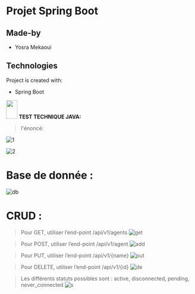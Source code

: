 # Projet Spring Boot
 ## Made-by
* Yosra Mekaoui

	
## Technologies
Project is created with:
* Spring Boot
<img src="https://raw.githubusercontent.com/iampavangandhi/iampavangandhi/master/gifs/Hi.gif" width="30px" height="50px">
  <strong> TEST TECHNIQUE JAVA:</strong> 


>l'énoncé:

![1](https://user-images.githubusercontent.com/61566287/204065668-4da457c0-eb1a-4879-9b83-1dbfac2ce8c6.PNG)

![2](https://user-images.githubusercontent.com/61566287/204065670-96e24e2a-c5f6-41e1-b05f-7d433a5f5b98.PNG)
# Base de donnée :
![db](https://user-images.githubusercontent.com/61566287/204068790-446c02d0-fd81-4193-bc17-ad0496d9fd1d.PNG)


# CRUD :
> Pour GET, utiliser l’end-point /api/v1/agents
![get](https://user-images.githubusercontent.com/61566287/204068824-2c5d73d2-6cff-40b4-8061-0a441643ce88.PNG)

> Pour POST, utiliser l’end-point /api/v1/agent
![add](https://user-images.githubusercontent.com/61566287/204068835-224f1e18-8c9d-42d6-a372-9f3b7aa7ebe5.PNG)

> Pour PUT, utiliser l’end-point /api/v1/{name}
![put](https://user-images.githubusercontent.com/61566287/204068845-47598c21-1b97-4ce4-bc81-5c8650b386e2.PNG)

> Pour DELETE, utiliser l’end-point /api/v1/{id}
![de](https://user-images.githubusercontent.com/61566287/204068849-cd80a709-19f2-4069-9887-dc098a86b384.PNG)

> Les différents statuts possibles sont : active, disconnected, pending, never_connected
![s](https://user-images.githubusercontent.com/61566287/204068898-5d3b8eae-2ce2-4d30-a08d-469367f6ac4c.PNG)



